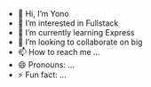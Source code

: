 - 👋 Hi, I’m Yono
- 👀 I’m interested in Fullstack
- 🌱 I’m currently learning Express
- 💞️ I’m looking to collaborate on big
- 📫 How to reach me ...
- 😄 Pronouns: ...
- ⚡ Fun fact: ...

<!---
yonomulko/yonomulko is a ✨ special ✨ repository because its `README.md` (this file) appears on your GitHub profile.
You can click the Preview link to take a look at your changes.
--->
